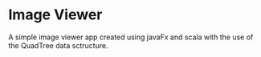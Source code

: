 # Image Viewer
A simple image viewer app created using javaFx and scala with the use of the QuadTree data sctructure.
